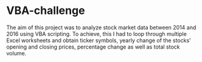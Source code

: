 # VBA-challenge
The aim of this project was to analyze stock market data between 2014 and 2016 using VBA scripting. To achieve, this I had to loop through multiple Excel worksheets and obtain ticker symbols, yearly change of the stocks' opening and closing prices, percentage change as well as total stock volume.
